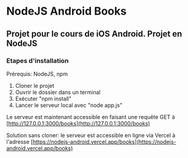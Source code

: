 # NodeJS Android Books

## Projet pour le cours de iOS Android. Projet en NodeJS

### Etapes d'installation
Prérequis: NodeJS, npm

1. Cloner le projet
2. Ouvrir le dossier dans un terminal
3. Exécuter "npm install"
4. Lancer le serveur local avec "node app.js"

Le serveur est maintenant accessible en faisant une requête GET à [http://127.0.0.1:3000/books](http://127.0.0.1:3000/books)

Solution sans cloner: le serveur est accessible en ligne via Vercel à l'adresse [https://nodejs-android.vercel.app/books](https://nodejs-android.vercel.app/books)
